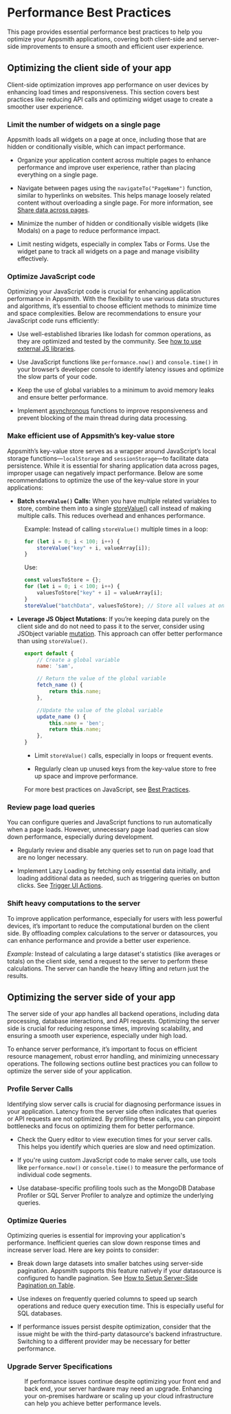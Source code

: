 # Performance Best Practices

This page provides essential performance best practices to help you optimize your Appsmith applications, covering both client-side and server-side improvements to ensure a smooth and efficient user experience.

## Optimizing the client side of your app

Client-side optimization improves app performance on user devices by enhancing load times and responsiveness. This section covers best practices like reducing API calls and optimizing widget usage to create a smoother user experience.

### Limit the number of widgets on a single page

Appsmith loads all widgets on a page at once, including those that are hidden or conditionally visible, which can impact performance. 

- Organize your application content across multiple pages to enhance performance and improve user experience, rather than placing everything on a single page.

- Navigate between pages using the `navigateTo("PageName")` function, similar to hyperlinks on websites. This helps manage loosely related content without overloading a single page. For more information, see [Share data across pages](/advanced-concepts/sharing-data-across-pages#use-query-parameters).

- Minimize the number of hidden or conditionally visible widgets (like Modals) on a page to reduce performance impact.

- Limit nesting widgets, especially in complex Tabs or Forms. Use the widget pane to track all widgets on a page and manage visibility effectively.


### Optimize JavaScript code

Optimizing your JavaScript code is crucial for enhancing application performance in Appsmith. With the flexibility to use various data structures and algorithms, it’s essential to choose efficient methods to minimize time and space complexities. Below are recommendations to ensure your JavaScript code runs efficiently:

- Use well-established libraries like lodash for common operations, as they are optimized and tested by the community. See [how to use external JS libraries](/core-concepts/writing-code/ext-libraries).

- Use JavaScript functions like `performance.now()` and `console.time()` in your browser’s developer console to identify latency issues and optimize the slow parts of your code.

- Keep the use of global variables to a minimum to avoid memory leaks and ensure better performance.

- Implement [asynchronous](/core-concepts/writing-code/javascript-promises#asyncawait) functions to improve responsiveness and prevent blocking of the main thread during data processing.


### Make efficient use of Appsmith’s key-value store

Appsmith’s key-value store serves as a wrapper around JavaScript’s local storage functions—`localStorage` and `sessionStorage`—to facilitate data persistence. While it is essential for sharing application data across pages, improper usage can negatively impact performance. Below are some recommendations to optimize the use of the key-value store in your applications:



* **Batch `storeValue()` Calls:** When you have multiple related variables to store, combine them into a single [storeValue()](/reference/appsmith-framework/widget-actions/store-value) call instead of making multiple calls. This reduces overhead and enhances performance.

<dd>

Example: Instead of calling `storeValue()` multiple times in a loop:

```js
for (let i = 0; i < 100; i++) {
    storeValue("key" + i, valueArray[i]);
}
```

Use:


```js
const valuesToStore = {};
for (let i = 0; i < 100; i++) {
    valuesToStore["key" + i] = valueArray[i];
}
storeValue("batchData", valuesToStore); // Store all values at once
```
</dd>

* **Leverage JS Object Mutations**: If you’re keeping data purely on the client side and do not need to pass it to the server, consider using JSObject variable [mutation](/write-code/best-practices#use-mutable-js-variables). This approach can offer better performance than using `storeValue()`.

<dd>

```js
export default {
    // Create a global variable
	name: 'sam',

    // Return the value of the global variable
	fetch_name () {
		return this.name;
	},

    //Update the value of the global variable
	update_name () {
		this.name = 'ben';
		return this.name;
	},
}
```

- Limit `storeValue()` calls, especially in loops or frequent events.

- Regularly clean up unused keys from the key-value store to free up space and improve performance.


For more best practices on JavaScript, see [Best Practices](/write-code/best-practices#use-mutable-js-variables).

</dd>



### Review page load queries

You can configure queries and JavaScript functions to run automatically when a page loads. However, unnecessary page load queries can slow down performance, especially during development.

* Regularly review and disable any queries set to run on page load that are no longer necessary.

<dd>

<ZoomImage
  src="/img/disable-onpageload.webp" 
  alt=""
  caption=""
/>



</dd>

* Implement Lazy Loading by fetching only essential data initially, and loading additional data as needed, such as triggering queries on button clicks. See [Trigger UI Actions](/core-concepts/writing-code/ui-actions).



### Shift heavy computations to the server


To improve application performance, especially for users with less powerful devices, it’s important to reduce the computational burden on the client side. By offloading complex calculations to the server or datasources, you can enhance performance and provide a better user experience.

*Example:* Instead of calculating a large dataset's statistics (like averages or totals) on the client side, send a request to the server to perform these calculations. The server can handle the heavy lifting and return just the results.




## Optimizing the server side of your app

The server side of your app handles all backend operations, including data processing, database interactions, and API requests. Optimizing the server side is crucial for reducing response times, improving scalability, and ensuring a smooth user experience, especially under high load.

To enhance server performance, it’s important to focus on efficient resource management, robust error handling, and minimizing unnecessary operations. The following sections outline best practices you can follow to optimize the server side of your application.

### Profile Server Calls


Identifying slow server calls is crucial for diagnosing performance issues in your application. Latency from the server side often indicates that queries or API requests are not optimized. By profiling these calls, you can pinpoint bottlenecks and focus on optimizing them for better performance.

<ZoomImage
  src="/img/query-edt.webp" 
  alt=""
  caption=""
/>

- Check the Query editor to view execution times for your server calls. This helps you identify which queries are slow and need optimization.

- If you're using custom JavaScript code to make server calls, use tools like `performance.now()` or `console.time()` to measure the performance of individual code segments.

- Use database-specific profiling tools such as the MongoDB Database Profiler or SQL Server Profiler to analyze and optimize the underlying queries.



### Optimize Queries



Optimizing queries is essential for improving your application's performance. Inefficient queries can slow down response times and increase server load. Here are key points to consider:

- Break down large datasets into smaller batches using server-side pagination. Appsmith supports this feature natively if your datasource is configured to handle pagination. See [How to Setup Server-Side Pagination on Table](/build-apps/how-to-guides/Server-side-pagination-in-table).

- Use indexes on frequently queried columns to speed up search operations and reduce query execution time. This is especially useful for SQL databases.

- If performance issues persist despite optimization, consider that the issue might be with the third-party datasource's backend infrastructure. Switching to a different provider may be necessary for better performance.

### Upgrade Server Specifications

<dd>

If performance issues continue despite optimizing your front end and back end, your server hardware may need an upgrade. Enhancing your on-premises hardware or scaling up your cloud infrastructure can help you achieve better performance levels.

</dd>